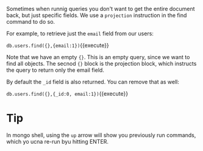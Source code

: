 Sometimes when runnig queries you don't want to get the entire document back, but just specific fields.
We use a `projection` instruction in the find command to do so.

For example, to retrieve just the `email` field from our users:

`db.users.find({},{email:1})`{{execute}}

Note that we have an empty `{}`. This is an empty query, since we want to find all objects.
The secnod `{}` block is the projection block, which instructs the query to return only the email field.

By default the `_id` field is also returned. You can remove that as well:

`db.users.find({},{_id:0, email:1})`{{execute}}

# Tip
In mongo shell, using the `up` arrow will show you previously run commands, which yo ucna re-run byu hitting ENTER.
